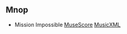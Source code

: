 ## Mnop

- Mission Impossible [MuseScore](./mission_impossible.mscz) [MusicXML](./mission_impossible.mxl)
